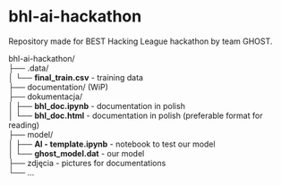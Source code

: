 # bhl-ai-hackathon
Repository made for BEST Hacking League hackathon by team GHOST.  
  
bhl-ai-hackathon/  
├── .data/  
│ └── **final_train.csv** - training data  
├── documentation/ (WiP)  
├── dokumentacja/  
│ ├── **bhl_doc.ipynb** - documentation in polish   
│ └── **bhl_doc.html** - documentation in polish (preferable format for reading)  
├── model/  
│ ├── **AI - template.ipynb** - notebook to test our model  
│ └── **ghost_model.dat** - our model  
├── zdjęcia - pictures for documentations  
└── ...   